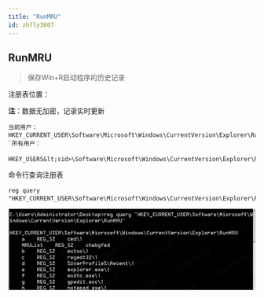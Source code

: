 ```yaml
---
title: "RunMRU"
id: zhfly3607
---
```


## RunMRU

> 保存Win+R启动程序的历史记录

注册表位置：

**注**：数据无加密，记录实时更新

```
当前用户：
HKEY_CURRENT_USER\Software\Microsoft\Windows\CurrentVersion\Explorer\RunMRU `所有用户：

HKEY_USERS&lt;sid>\Software\Microsoft\Windows\CurrentVersion\Explorer\RunMRU` 
```

命令行查询注册表

```
reg query "HKEY_CURRENT_USER\Software\Microsoft\Windows\CurrentVersion\Explorer\RunMRU" 
```

![image](../img/76773853d9e3435fb656b82c9dc61eaf.png)